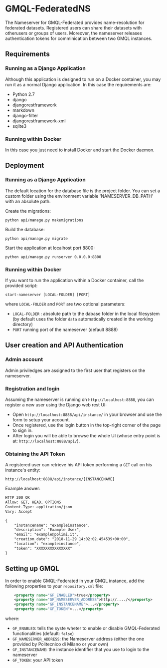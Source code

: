 # GMQL-FederatedNS
The Nameserver for GMQL-Federated provides name-resolution for federated datasets. Registered users can share their datasets with otherusers or groups of users. Moreover, the nameserver releases authentication tokens for comminication between two GMQL instances.


## Requirements
### Running as a Django Application
Although this application is designed to run on a Docker container, you may run it as a normal Django application. 
In this case the requirements are:
- Python 2.7
- django
- djangorestframework 
- markdown 
- django-filter
- djangorestframework-xml
- sqlite3

### Running within Docker
In this case you just need to install Docker and start the Docker daemon.

## Deployment

### Running as a Django Application

The default location for the database file is the project folder. 
You can set a custom folder using the environment variable 'NAMESERVER_DB_PATH' with an absolute path.

Create the migrations: 
```
python api/manage.py makemigrations
```
Build the database:
```
python api/manage.py migrate
  ```
Start the application at localhost port 8800:
```
python api/manage.py runserver 0.0.0.0:8800
```

### Running within Docker
If you want to run the application within a Docker container, call the provided script:
```
start-nameserver [LOCAL-FOLDER] [PORT]
```
where `LOCAL-FOLDER` and `PORT` are two optional parameters:
- `LOCAL-FOLDER` : absolute path to the dabase folder in the local filesystem (by default uses the folder `data` automatically created in the working directory)
- `PORT` running port of the nameserver (default 8888)

## User creation and API Authentication
### Admin account
Admin priviledges are assigned to the first user that registers on the nameserver. 
### Registration and login
Assuming the nameserver is running on `http://localhost:8888`, you can register a new user using the Django web rest UI:

- Open `http://localhost:8888/api/instance/` in your browser and use the form to setup your account.
- Once registered, use the login button in the top-right corner of the page to sign in. 
- After login you will be able to browse the whole UI (whose entry point is at: `http://localhost:8888/api/`).


### Obtaining the API Token
A registered user can retrieve his API token performing a `GET` call on his instance's entity: 
```
http://localhost:8888/api/instance/[INSTANCENAME]
```
Example answer:
``` HTML
HTTP 200 OK
Allow: GET, HEAD, OPTIONS
Content-Type: application/json
Vary: Accept

{
    "instancename": "exampleinstance",
    "description": "Example User",
    "email": "example@polimi.it",
    "creation_date": "2018-11-29 14:02:02.454539+00:00",
    "location": "exampleinstance",
    "token": "XXXXXXXXXXXXXXX"
}
```

## Setting up GMQL
In order to enable GMQL-Federated in your GMQL instance, add the following properties to your `repository.xml` file:
``` XML
    <property name="GF_ENABLED">true</property>
    <property name="GF_NAMESERVER_ADDRESS">http://..../</property>
    <property name="GF_INSTANCENAME">...</property>
    <property name="GF_TOKEN">...</property>
```

where: 
- `GF_ENABLED`: tells the syste wheter to enable or disable GMQL-Federated  functionalities (default: `false`)
- `GF_NAMESERVER_ADDRESS`: the Nameserver address (either the one provided by Politecnico di Milano or your own)
- `GF_INSTANCENAME`: the instance identifier that you use to login to the nameserver 
- `GF_TOKEN`: your API token


